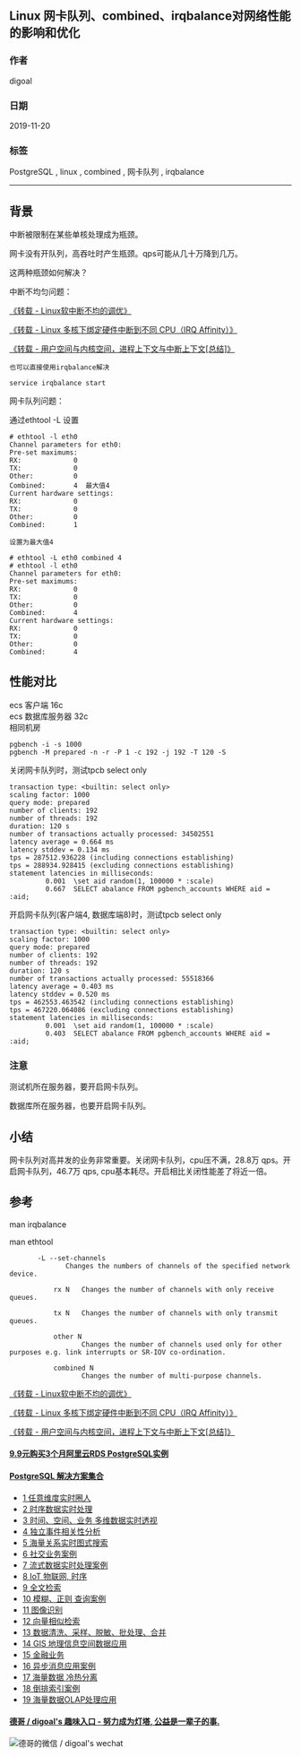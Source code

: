 ## Linux 网卡队列、combined、irqbalance对网络性能的影响和优化  
                                                                                                     
### 作者                                                            
digoal                                                                                                     
                                                                                                     
### 日期                                                                                                     
2019-11-20                                                                                                 
                                                                                                     
### 标签                                                                                                     
PostgreSQL , linux , combined , 网卡队列 , irqbalance  
                                                                                                     
----                                                                                                     
                                                                                                     
## 背景  
中断被限制在某些单核处理成为瓶颈。  
  
网卡没有开队列，高吞吐时产生瓶颈。qps可能从几十万降到几万。         
  
这两种瓶颈如何解决？  
  
中断不均匀问题：  
  
[《转载 - Linux软中断不均的调优》](../201611/20161120_06.md)    
  
[《转载 - Linux 多核下绑定硬件中断到不同 CPU（IRQ Affinity）》](../201611/20161120_04.md)    
  
[《转载 - 用户空间与内核空间，进程上下文与中断上下文[总结]》](../201611/20161120_01.md)    
  
```  
也可以直接使用irqbalance解决  
  
service irqbalance start  
```  
  
网卡队列问题：  
  
通过ethtool -L 设置  
  
  
```  
# ethtool -l eth0  
Channel parameters for eth0:  
Pre-set maximums:  
RX:             0  
TX:             0  
Other:          0  
Combined:       4  最大值4  
Current hardware settings:  
RX:             0  
TX:             0  
Other:          0  
Combined:       1  
  
设置为最大值4  
  
# ethtool -L eth0 combined 4  
# ethtool -l eth0  
Channel parameters for eth0:  
Pre-set maximums:  
RX:             0  
TX:             0  
Other:          0  
Combined:       4  
Current hardware settings:  
RX:             0  
TX:             0  
Other:          0  
Combined:       4  
```  
  
## 性能对比  
ecs 客户端 16c   
ecs 数据库服务器 32c   
相同机房  
  
```  
pgbench -i -s 1000  
pgbench -M prepared -n -r -P 1 -c 192 -j 192 -T 120 -S  
```  
  
关闭网卡队列时，测试tpcb select only  
  
```  
transaction type: <builtin: select only>  
scaling factor: 1000  
query mode: prepared  
number of clients: 192  
number of threads: 192  
duration: 120 s  
number of transactions actually processed: 34502551  
latency average = 0.664 ms  
latency stddev = 0.134 ms  
tps = 287512.936228 (including connections establishing)  
tps = 288934.928415 (excluding connections establishing)  
statement latencies in milliseconds:  
         0.001  \set aid random(1, 100000 * :scale)  
         0.667  SELECT abalance FROM pgbench_accounts WHERE aid = :aid;  
```  
  
开启网卡队列(客户端4, 数据库端8)时，测试tpcb select only  
  
```  
transaction type: <builtin: select only>  
scaling factor: 1000  
query mode: prepared  
number of clients: 192  
number of threads: 192  
duration: 120 s  
number of transactions actually processed: 55518366  
latency average = 0.403 ms  
latency stddev = 0.520 ms  
tps = 462553.463542 (including connections establishing)  
tps = 467220.064086 (excluding connections establishing)  
statement latencies in milliseconds:  
         0.001  \set aid random(1, 100000 * :scale)  
         0.403  SELECT abalance FROM pgbench_accounts WHERE aid = :aid;  
```  
  
### 注意  
测试机所在服务器，要开启网卡队列。  
  
数据库所在服务器，也要开启网卡队列。  
  
## 小结  
网卡队列对高并发的业务非常重要。关闭网卡队列，cpu压不满，28.8万 qps。开启网卡队列，46.7万 qps,  cpu基本耗尽。开启相比关闭性能差了将近一倍。  
  
## 参考  
man irqbalance  
  
man ethtool  
  
```  
       -L --set-channels  
              Changes the numbers of channels of the specified network device.  
  
           rx N   Changes the number of channels with only receive queues.  
  
           tx N   Changes the number of channels with only transmit queues.  
  
           other N  
                  Changes the number of channels used only for other purposes e.g. link interrupts or SR-IOV co-ordination.  
  
           combined N  
                  Changes the number of multi-purpose channels.  
```  
  
[《转载 - Linux软中断不均的调优》](../201611/20161120_06.md)    
  
[《转载 - Linux 多核下绑定硬件中断到不同 CPU（IRQ Affinity）》](../201611/20161120_04.md)    
  
[《转载 - 用户空间与内核空间，进程上下文与中断上下文[总结]》](../201611/20161120_01.md)    
    
  
  
  
  
  
  
  
  
  
  
  
  
  
  
  
  
  
  
  
  
  
  
  
  
  
  
  
  
  
  
  
  
  
  
  
  
  
#### [9.9元购买3个月阿里云RDS PostgreSQL实例](https://www.aliyun.com/database/postgresqlactivity "57258f76c37864c6e6d23383d05714ea")
  
  
#### [PostgreSQL 解决方案集合](https://yq.aliyun.com/topic/118 "40cff096e9ed7122c512b35d8561d9c8")
- [1 任意维度实时圈人](https://yq.aliyun.com/topic/118 "40cff096e9ed7122c512b35d8561d9c8")
- [2 时序数据实时处理](https://yq.aliyun.com/topic/118 "40cff096e9ed7122c512b35d8561d9c8")
- [3 时间、空间、业务 多维数据实时透视](https://yq.aliyun.com/topic/118 "40cff096e9ed7122c512b35d8561d9c8")
- [4 独立事件相关性分析](https://yq.aliyun.com/topic/118 "40cff096e9ed7122c512b35d8561d9c8")
- [5 海量关系实时图式搜索](https://yq.aliyun.com/topic/118 "40cff096e9ed7122c512b35d8561d9c8")
- [6 社交业务案例](https://yq.aliyun.com/topic/118 "40cff096e9ed7122c512b35d8561d9c8")
- [7 流式数据实时处理案例](https://yq.aliyun.com/topic/118 "40cff096e9ed7122c512b35d8561d9c8")
- [8 IoT 物联网, 时序](https://yq.aliyun.com/topic/118 "40cff096e9ed7122c512b35d8561d9c8")
- [9 全文检索](https://yq.aliyun.com/topic/118 "40cff096e9ed7122c512b35d8561d9c8")
- [10 模糊、正则 查询案例](https://yq.aliyun.com/topic/118 "40cff096e9ed7122c512b35d8561d9c8")
- [11 图像识别](https://yq.aliyun.com/topic/118 "40cff096e9ed7122c512b35d8561d9c8")
- [12 向量相似检索](https://yq.aliyun.com/topic/118 "40cff096e9ed7122c512b35d8561d9c8")
- [13 数据清洗、采样、脱敏、批处理、合并](https://yq.aliyun.com/topic/118 "40cff096e9ed7122c512b35d8561d9c8")
- [14 GIS 地理信息空间数据应用](https://yq.aliyun.com/topic/118 "40cff096e9ed7122c512b35d8561d9c8")
- [15 金融业务](https://yq.aliyun.com/topic/118 "40cff096e9ed7122c512b35d8561d9c8")
- [16 异步消息应用案例](https://yq.aliyun.com/topic/118 "40cff096e9ed7122c512b35d8561d9c8")
- [17 海量数据 冷热分离](https://yq.aliyun.com/topic/118 "40cff096e9ed7122c512b35d8561d9c8")
- [18 倒排索引案例](https://yq.aliyun.com/topic/118 "40cff096e9ed7122c512b35d8561d9c8")
- [19 海量数据OLAP处理应用](https://yq.aliyun.com/topic/118 "40cff096e9ed7122c512b35d8561d9c8")
  
  
#### [德哥 / digoal's 趣味入口 - 努力成为灯塔, 公益是一辈子的事.](https://github.com/digoal/blog/blob/master/README.md "22709685feb7cab07d30f30387f0a9ae")
  
  
![德哥的微信 / digoal's wechat](../pic/digoal_weixin.jpg "f7ad92eeba24523fd47a6e1a0e691b59")
  
